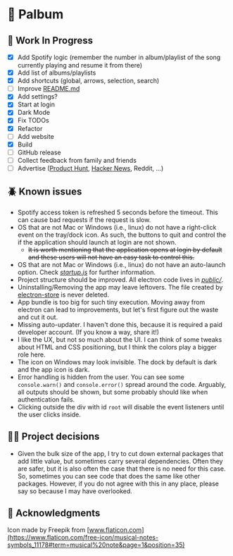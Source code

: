 # :musical_note: Palbum

## :construction: Work In Progress
 - [x] Add Spotify logic (remember the number in album/playlist of the song currently playing and resume it from there) 
 - [x] Add list of albums/playlists
 - [x] Add shortcuts (global, arrows, selection, search)
 - [ ] Improve [README.md](README.md)
 - [x] Add settings?
 - [x] Start at login
 - [x] Dark Mode
 - [x] Fix TODOs
 - [x] Refactor
 - [ ] Add website
 - [x] Build
 - [ ] GitHub release
 - [ ] Collect feedback from family and friends
 - [ ] Advertise ([Product Hunt](https://www.producthunt.com), [Hacker News](https://news.ycombinator.com), Reddit, ...)

## :beetle: Known issues
 - Spotify access token is refreshed 5 seconds before the timeout. This can cause bad requests if the request is slow.
 - OS that are not Mac or Windows (i.e., linux) do not have a right-click event on the tray/dock icon. As such, the buttons to quit and control the if the application should launch at login are not shown.
   - ~~It is worth mentioning that the application opens at login by default and these users will not have an easy task to control this.~~
 - OS that are not Mac or Windows (i.e., linux) do not have an auto-launch option. Check [_startup.js_](public/startup.js) for further information.
 - Project structure should be improved. All electron code lives in [_public/_](public).
 - Uninstalling/Removing the app may leave leftovers. The file created by [electron-store](https://www.npmjs.com/package/electron-store) is never deleted.
 - App bundle is too big for such tiny execution. Moving away from electron can lead to improvements, but let's first figure out the waste and cut it out.
 - Missing auto-updater. I haven't done this, because it is required a paid developer account. (If you know a way, share it!)
 - I like the UX, but not so much about the UI. I can think of some tweaks about HTML and CSS positioning, but I think the colors play a bigger role here.
 - The icon on Windows may look invisible. The dock by default is dark and the app icon is dark.
 - Error handling is hidden from the user. You can see some `console.warn()` and `console.error()` spread around the code. Arguably, all outputs should be shown, but some probably should like when authentication fails.
 - Clicking outside the div with id `root` will disable the event listeners until the user clicks inside.

## :man_technologist: Project decisions
 - Given the bulk size of the app, I try to cut down external packages that add little value, but sometimes carry several dependencies. Often they are safer, but it is also often the case that there is no need for this case. So, sometimes you can see code that does the same like other packages. However, if you do not agree with this in any place, please say so because I may have overlooked.

## :raised_hands: Acknowledgments

Icon made by Freepik from [www.flaticon.com](https://www.flaticon.com/free-icon/musical-notes-symbols_11178#term=musical%20note&page=1&position=35)
